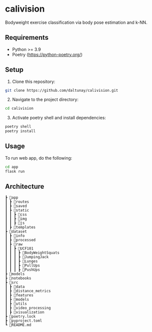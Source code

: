 # calivision

Bodyweight exercise classification via body pose estimation and k-NN.

## Requirements

- Python >= 3.9
- Poetry (https://python-poetry.org/)

## Setup

1. Clone this repository:

```bash
git clone https://github.com/daltunay/calivision.git
```

2. Navigate to the project directory:

```bash
cd calivision
```

3. Activate poetry shell and install dependencies:

```bash
poetry shell
poetry install
```

## Usage

To run web app, do the following:

```bash
cd app
flask run
```

## Architecture

```
┣ 📂app
┃ ┣ 📂routes
┃ ┣ 📂saved
┃ ┣ 📂static
┃ ┃ ┣ 📂css
┃ ┃ ┣ 📂img
┃ ┃ ┣ 📂js
┃ ┣ 📂templates
┣ 📂dataset
┃ ┣ 📂info
┃ ┣ 📂processed
┃ ┣ 📂raw
┃ ┃ ┣ 📂UCF101
┃ ┃ ┃ ┣ 📂BodyWeightSquats
┃ ┃ ┃ ┣ 📂JumpingJack
┃ ┃ ┃ ┣ 📂Lunges
┃ ┃ ┃ ┣ 📂PullUps
┃ ┃ ┃ ┣ 📂PushUps
┣ 📂models
┣ 📂notebooks
┣ 📂src
┃ ┣ 📂data
┃ ┣ 📂distance_metrics
┃ ┣ 📂features
┃ ┣ 📂models
┃ ┣ 📂utils
┃ ┣ 📂video_processing
┃ ┣ 📂visualization
┣ 📜poetry.lock
┣ 📜pyproject.toml
┗ 📜README.md
```